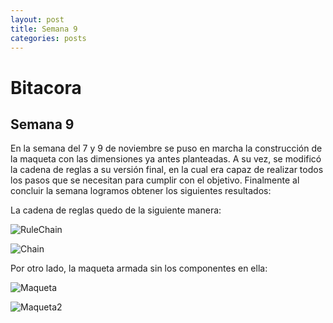 ```yaml
---
layout: post
title: Semana 9
categories: posts
---
```


# Bitacora

## Semana 9

En la semana del 7 y 9 de noviembre se puso en marcha la construcción de la maqueta con las dimensiones ya antes planteadas. A su vez, se modificó la cadena de reglas a su versión final, en la cual era capaz de realizar todos los pasos que se necesitan para cumplir con el objetivo. Finalmente al concluir la semana logramos obtener los siguientes resultados:  

La cadena de reglas quedo de la siguiente manera:

![RuleChain](/assets/CadenaRuleFinal.png)  

![Chain](/assets/CadenaFinal.png)  

Por otro lado, la maqueta armada sin los componentes en ella:  

![Maqueta](/assets/Maqueta.jpg)  

![Maqueta2](/assets/Maqueta2.jpg)  

